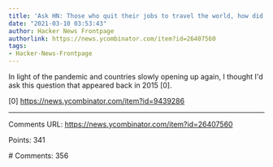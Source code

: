 ```yaml
---
title: 'Ask HN: Those who quit their jobs to travel the world, how did it go?'
date: "2021-03-10 03:53:43"
author: Hacker News Frontpage
authorlink: https://news.ycombinator.com/item?id=26407560
tags:
- Hacker-News-Frontpage
---
```


<p>In light of the pandemic and countries slowly opening up again, I thought I'd ask this question that appeared back in 2015 [0].<p>[0] <a href="https://news.ycombinator.com/item?id=9439286" rel="nofollow">https://news.ycombinator.com/item?id=9439286</a></p>
<hr>
<p>Comments URL: <a href="https://news.ycombinator.com/item?id=26407560">https://news.ycombinator.com/item?id=26407560</a></p>
<p>Points: 341</p>
<p># Comments: 356</p>
